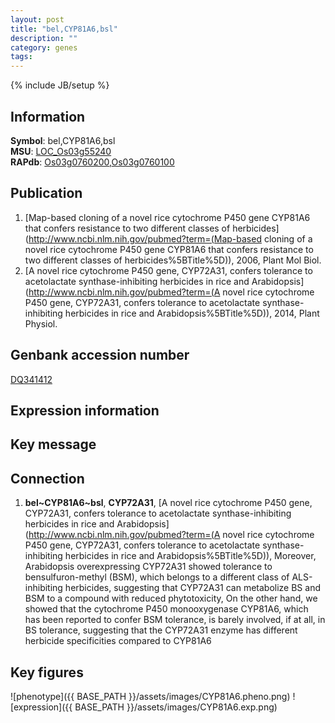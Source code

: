 ```yaml
---
layout: post
title: "bel,CYP81A6,bsl"
description: ""
category: genes
tags: 
---
```

{% include JB/setup %}

## Information
__Symbol__: bel,CYP81A6,bsl  
__MSU__: [LOC_Os03g55240](http://rice.plantbiology.msu.edu/cgi-bin/ORF_infopage.cgi?orf=LOC_Os03g55240)  
__RAPdb__: [Os03g0760200](http://rapdb.dna.affrc.go.jp/viewer/gbrowse_details/irgsp1?name=Os03g0760200),[Os03g0760100](http://rapdb.dna.affrc.go.jp/viewer/gbrowse_details/irgsp1?name=Os03g0760100)  

## Publication
1. [Map-based cloning of a novel rice cytochrome P450 gene CYP81A6 that confers resistance to two different classes of herbicides](http://www.ncbi.nlm.nih.gov/pubmed?term=(Map-based cloning of a novel rice cytochrome P450 gene CYP81A6 that confers resistance to two different classes of herbicides%5BTitle%5D)), 2006, Plant Mol Biol.
2. [A novel rice cytochrome P450 gene, CYP72A31, confers tolerance to acetolactate synthase-inhibiting herbicides in rice and Arabidopsis](http://www.ncbi.nlm.nih.gov/pubmed?term=(A novel rice cytochrome P450 gene, CYP72A31, confers tolerance to acetolactate synthase-inhibiting herbicides in rice and Arabidopsis%5BTitle%5D)), 2014, Plant Physiol.

## Genbank accession number
[DQ341412](http://www.ncbi.nlm.nih.gov/nuccore/DQ341412)

## Expression information

## Key message

## Connection
1. __bel~CYP81A6~bsl__, __CYP72A31__, [A novel rice cytochrome P450 gene, CYP72A31, confers tolerance to acetolactate synthase-inhibiting herbicides in rice and Arabidopsis](http://www.ncbi.nlm.nih.gov/pubmed?term=(A novel rice cytochrome P450 gene, CYP72A31, confers tolerance to acetolactate synthase-inhibiting herbicides in rice and Arabidopsis%5BTitle%5D)),  Moreover, Arabidopsis overexpressing CYP72A31 showed tolerance to bensulfuron-methyl (BSM), which belongs to a different class of ALS-inhibiting herbicides, suggesting that CYP72A31 can metabolize BS and BSM to a compound with reduced phytotoxicity, On the other hand, we showed that the cytochrome P450 monooxygenase CYP81A6, which has been reported to confer BSM tolerance, is barely involved, if at all, in BS tolerance, suggesting that the CYP72A31 enzyme has different herbicide specificities compared to CYP81A6

## Key figures
![phenotype]({{ BASE_PATH }}/assets/images/CYP81A6.pheno.png)
![expression]({{ BASE_PATH }}/assets/images/CYP81A6.exp.png)


